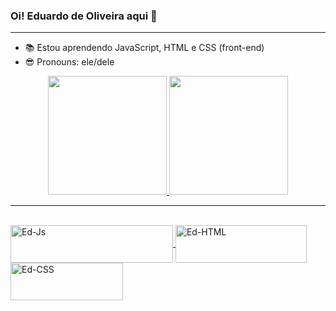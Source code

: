 ### Oi! Eduardo de Oliveira aqui 👋
---
- 📚 Estou aprendendo JavaScript, HTML e CSS (front-end)
- 😎 Pronouns: ele/dele

<div align="center">
  <a href="https://github.com/EdOzz42">
  <img height="190em" src="https://github-readme-stats.vercel.app/api?username=edozz42&show_icons=true&theme=vue-dark&include_all_commits=true&count_private=true"/>
  <img height="190em" src="https://github-readme-stats.vercel.app/api/top-langs/?username=edozz42&layout=Demo&langs_count=7&theme=vue-dark"/>
</div>

---

<div style="display: inline_block"><br>
  <img align="center" alt="Ed-Js" height="60" width="260" src="https://img.shields.io/badge/JavaScript-F7DF1E?style=for-the-badge&logo=javascript&logoColor=black">
  <img align="center" alt="Ed-HTML" height="60" width="210" src="https://img.shields.io/badge/HTML5-E34F26?style=for-the-badge&logo=html5&logoColor=white">
  <img align="center" alt="Ed-CSS" height="60" width="180" src="https://img.shields.io/badge/CSS3-1572B6?style=for-the-badge&logo=css3&logoColor=white">
</div>
